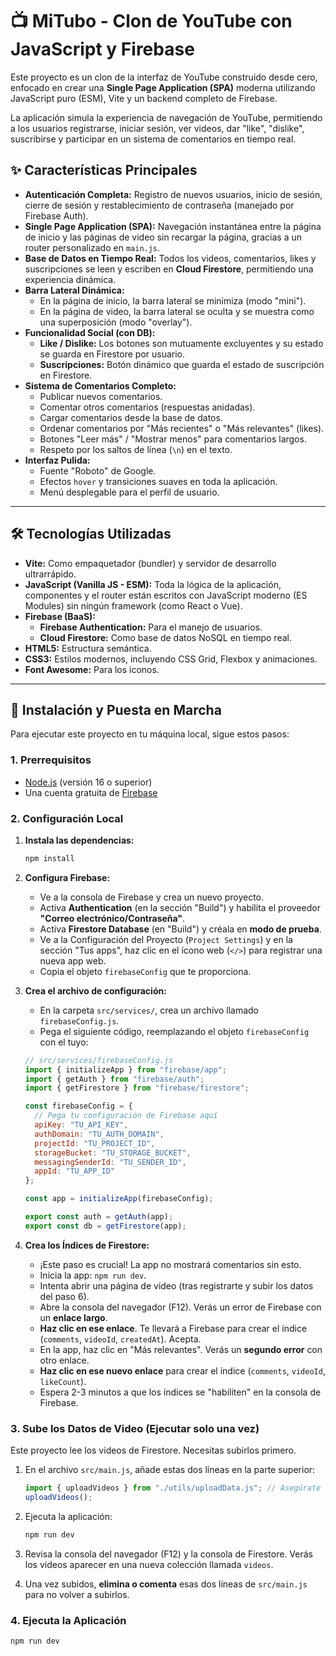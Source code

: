 # 📺 MiTubo - Clon de YouTube con JavaScript y Firebase

Este proyecto es un clon de la interfaz de YouTube construido desde cero, enfocado en crear una **Single Page Application (SPA)** moderna utilizando JavaScript puro (ESM), Vite y un backend completo de Firebase.

La aplicación simula la experiencia de navegación de YouTube, permitiendo a los usuarios registrarse, iniciar sesión, ver videos, dar "like", "dislike", suscribirse y participar en un sistema de comentarios en tiempo real.

## ✨ Características Principales

* **Autenticación Completa:** Registro de nuevos usuarios, inicio de sesión, cierre de sesión y restablecimiento de contraseña (manejado por Firebase Auth).
* **Single Page Application (SPA):** Navegación instantánea entre la página de inicio y las páginas de video sin recargar la página, gracias a un router personalizado en `main.js`.
* **Base de Datos en Tiempo Real:** Todos los videos, comentarios, likes y suscripciones se leen y escriben en **Cloud Firestore**, permitiendo una experiencia dinámica.
* **Barra Lateral Dinámica:**
  * En la página de inicio, la barra lateral se minimiza (modo "mini").
  * En la página de video, la barra lateral se oculta y se muestra como una superposición (modo "overlay").
* **Funcionalidad Social (con DB):**
  * **Like / Dislike:** Los botones son mutuamente excluyentes y su estado se guarda en Firestore por usuario.
  * **Suscripciones:** Botón dinámico que guarda el estado de suscripción en Firestore.
* **Sistema de Comentarios Completo:**
  * Publicar nuevos comentarios.
  * Comentar otros comentarios (respuestas anidadas).
  * Cargar comentarios desde la base de datos.
  * Ordenar comentarios por "Más recientes" o "Más relevantes" (likes).
  * Botones "Leer más" / "Mostrar menos" para comentarios largos.
  * Respeto por los saltos de línea (`\n`) en el texto.
* **Interfaz Pulida:**
  * Fuente "Roboto" de Google.
  * Efectos `hover` y transiciones suaves en toda la aplicación.
  * Menú desplegable para el perfil de usuario.

---

## 🛠️ Tecnologías Utilizadas

* **Vite:** Como empaquetador (bundler) y servidor de desarrollo ultrarrápido.
* **JavaScript (Vanilla JS - ESM):** Toda la lógica de la aplicación, componentes y el router están escritos con JavaScript moderno (ES Modules) sin ningún framework (como React o Vue).
* **Firebase (BaaS):**
  * **Firebase Authentication:** Para el manejo de usuarios.
  * **Cloud Firestore:** Como base de datos NoSQL en tiempo real.
* **HTML5:** Estructura semántica.
* **CSS3:** Estilos modernos, incluyendo CSS Grid, Flexbox y animaciones.
* **Font Awesome:** Para los iconos.

---

## 🚀 Instalación y Puesta en Marcha

Para ejecutar este proyecto en tu máquina local, sigue estos pasos:

### 1. Prerrequisitos

* [Node.js](https://nodejs.org/) (versión 16 o superior)
* Una cuenta gratuita de [Firebase](https://console.firebase.google.com/)

### 2. Configuración Local

1. **Instala las dependencias:**

    ```bash
    npm install
    ```

2. **Configura Firebase:**
    * Ve a la consola de Firebase y crea un nuevo proyecto.
    * Activa **Authentication** (en la sección "Build") y habilita el proveedor **"Correo electrónico/Contraseña"**.
    * Activa **Firestore Database** (en "Build") y créala en **modo de prueba**.
    * Ve a la Configuración del Proyecto (`Project Settings`) y en la sección "Tus apps", haz clic en el ícono web (`</>`) para registrar una nueva app web.
    * Copia el objeto `firebaseConfig` que te proporciona.

3. **Crea el archivo de configuración:**
    * En la carpeta `src/services/`, crea un archivo llamado `firebaseConfig.js`.
    * Pega el siguiente código, reemplazando el objeto `firebaseConfig` con el tuyo:

    ```javascript
    // src/services/firebaseConfig.js
    import { initializeApp } from "firebase/app";
    import { getAuth } from "firebase/auth";
    import { getFirestore } from "firebase/firestore";

    const firebaseConfig = {
      // Pega tu configuración de Firebase aquí
      apiKey: "TU_API_KEY",
      authDomain: "TU_AUTH_DOMAIN",
      projectId: "TU_PROJECT_ID",
      storageBucket: "TU_STORAGE_BUCKET",
      messagingSenderId: "TU_SENDER_ID",
      appId: "TU_APP_ID"
    };

    const app = initializeApp(firebaseConfig);
    
    export const auth = getAuth(app);
    export const db = getFirestore(app);
    ```

4. **Crea los Índices de Firestore:**
    * ¡Este paso es crucial! La app no mostrará comentarios sin esto.
    * Inicia la app: `npm run dev`.
    * Intenta abrir una página de video (tras registrarte y subir los datos del paso 6).
    * Abre la consola del navegador (F12). Verás un error de Firebase con un **enlace largo**.
    * **Haz clic en ese enlace**. Te llevará a Firebase para crear el índice (`comments`, `videoId`, `createdAt`). Acepta.
    * En la app, haz clic en "Más relevantes". Verás un **segundo error** con otro enlace.
    * **Haz clic en ese nuevo enlace** para crear el índice (`comments`, `videoId`, `likeCount`).
    * Espera 2-3 minutos a que los índices se "habiliten" en la consola de Firebase.

### 3. Sube los Datos de Video (Ejecutar solo una vez)

Este proyecto lee los videos de Firestore. Necesitas subirlos primero.

1. En el archivo `src/main.js`, añade estas dos líneas en la parte superior:

    ```javascript
    import { uploadVideos } from "./utils/uploadData.js"; // Asegúrate de que la ruta sea correcta
    uploadVideos();
    ```

2. Ejecuta la aplicación:

    ```bash
    npm run dev
    ```

3. Revisa la consola del navegador (F12) y la consola de Firestore. Verás los videos aparecer en una nueva colección llamada `videos`.
4. Una vez subidos, **elimina o comenta** esas dos líneas de `src/main.js` para no volver a subirlos.

### 4. Ejecuta la Aplicación

```bash
npm run dev
```
